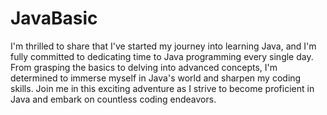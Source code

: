 # JavaBasic

I'm thrilled to share that I've started my journey into learning Java, and I'm fully committed to dedicating time to Java programming every single day. From grasping the basics to delving into advanced concepts, I'm determined to immerse myself in Java's world and sharpen my coding skills. 
Join me in this exciting adventure as I strive to become proficient in Java and embark on countless coding endeavors. 
